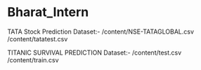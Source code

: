 # Bharat_Intern

TATA Stock Prediction Dataset:-
/content/NSE-TATAGLOBAL.csv
/content/tatatest.csv

TITANIC SURVIVAL PREDICTION Dataset:-
/content/test.csv
/content/train.csv
